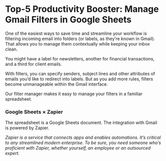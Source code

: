 # Top-5 Productivity Booster: Manage Gmail Filters in Google Sheets

One of the easiest ways to save time and streamline your workflow is filtering incoming email into folders (or labels, as they’re known in Gmail). That allows you to manage them contextually while keeping your inbox clean.

You might have a label for newsletters, another for financial transactions, and a third for client emails.

With filters, you can specify senders, subject lines and other attributes of emails you’d like to redirect into labels. But as you add more rules, filters become unmanageable within the Gmail interface.

Our filter manager makes it easy to manage your filters in a familiar spreadsheet.

### Google Sheets × Zapier
The spreadsheet is a Google Sheets document. The integration with Gmail is powered by Zapier.

_Zapier is a service that connects apps and enables automations. It’s critical to any streamlined modern enterprise. To be sure, you need someone who’s proficient with Zapier, whether yourself, an employee or an outsourced expert._